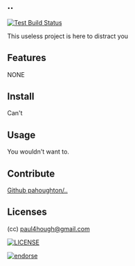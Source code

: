 ## ..

[![Test Build Status](https://travis-ci.org/pahoughton/...png)](https://travis-ci.org/pahoughton/..)

 This useless project is here to distract you

## Features

NONE

## Install

Can't

## Usage

You wouldn't want to.

## Contribute

[Github pahoughton/..](https://github.com/pahoughton/..)

## Licenses

(cc) <paul4hough@gmail.com>

[![LICENSE](http://i.creativecommons.org/l/by/3.0/88x31.png)](http://creativecommons.org/licenses/by/3.0/)

[![endorse](https://api.coderwall.com/pahoughton/endorsecount.png)](https://coderwall.com/pahoughton)
